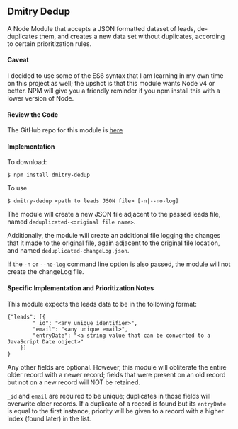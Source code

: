 ## Dmitry Dedup

A Node Module that accepts a JSON formatted dataset of leads, de-duplicates them, and creates a new data set without duplicates, according to certain prioritization rules.

#### Caveat
I decided to use some of the ES6 syntax that I am learning in my own time on this project as well; the upshot is that this module wants Node v4 or better. NPM will give you a friendly reminder if you npm install this with a lower version of Node.

#### Review the Code
The GitHub repo for this module is [here](https://github.com/dmitrydwhite/dmitry-dedup)

#### Implementation

To download:
```
$ npm install dmitry-dedup
```

To use
```
$ dmitry-dedup <path to leads JSON file> [-n|--no-log]
```

The module will create a new JSON file adjacent to the passed leads file, named `deduplicated-<original file name>`.

Additionally, the module will create an additional file logging the changes that it made to the original file, again adjacent to the original file location, and named `deduplicated-changeLog.json`.

If the `-n` or `--no-log` command line option is also passed, the module will not create the changeLog file.

#### Specific Implementation and Prioritization Notes

This module expects the leads data to be in the following format:

```
{"leads": [{
        "_id": "<any unique identifier>",
        "email": "<any unique email>",
        "entryDate": "<a string value that can be converted to a JavaScript Date object>"
    }]
}
```

Any other fields are optional.  However, this module will obliterate the entire older record with a newer record; fields that were present on an old record but not on a new record will NOT be retained.

`_id` and `email` are required to be unique; duplicates in those fields will overwrite older records.  If a duplicate of a record is found but its `entryDate` is equal to the first instance, priority will be given to a record with a higher index (found later) in the list.